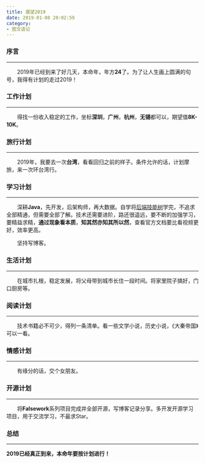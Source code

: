 ```yaml
---
title: 展望2019
date: 2019-01-08 20:02:59
category:
- 图文语记
---
```


### 序言
---

&emsp;&emsp;2019年已经到来了好几天，本命年，年方**24**了。为了让人生画上圆满的句号，我得有计划的走过2019！

<!-- more -->

### 工作计划
---

&emsp;&emsp;得找一份收入稳定的工作，坐标**深圳**，**广州**，**杭州**，**无锡**都可以，期望值**8K-10K**。

### 旅行计划
---

&emsp;&emsp;2019年，我要去一次**台湾**，看看回归之前的样子。条件允许的话，计划摩旅，来一次环台湾行。

### 学习计划

---

&emsp;&emsp;深耕**Java**，先开发，后架构师，再大数据。自学将[后端技能树](https://www.huangdayu.cn/2018/10/29/Java%E5%90%8E%E7%AB%AF%E5%B7%A5%E7%A8%8B%E5%B8%88%E6%8A%80%E8%83%BD%E6%A0%91/)学完，不追求全部精通，但需要全部了解。技术还需要进阶，路还很遥远，要不断的加强学习，要精益求精，**通过现象看本质**，**知其然亦知其所以然**，查看官方文档要比看视频更好，效率更高。

&emsp;&emsp;坚持写博客。

### 生活计划
---

&emsp;&emsp;在城市扎根，稳定发展，将父母带到城市长住一段时间。将家里院子搞好，门口厨房等。

### 阅读计划

---

&emsp;&emsp;技术书籍必不可少，得列一条清单。看一些文学小说，历史小说，《大秦帝国》可以一看。

### 情感计划
---

&emsp;&emsp;有缘分的话，交个女朋友。

### 开源计划

---

&emsp;&emsp;将**Falsework**系列项目完成并全部开源，写博客记录分享。多开发开源学习项目，用于交流学习，不最求Star。

### 总结
---

**2019已经真正到来，本命年要按计划进行！**